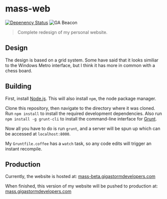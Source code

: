 # mass-web

[![Depenency Status](https://gemnasium.com/TheMasster12/mass-web.png)](https://gemnasium.com/TheMasster12/mass-web)
![GA Beacon](https://ga-beacon.appspot.com/UA-43696434-2/mass-web/readme)

> Complete redesign of my personal website.

## Design
The design is based on a grid system. Some have said that it looks similiar to the Windows Metro interface, but I think it has more in common with a chess board.

## Building
First, install [Node.js](http://nodejs.org).
This will also install `npm`, the node package manager.

Clone this repository, then navigate to the directory where it was cloned.
Run `npm install` to install the required development dependencies.
Also run `npm install -g grunt-cli` to install the command-line interface for [Grunt](http://gruntjs.com).

Now all you have to do is run `grunt`, and a server will be spun up which can be accessed at `localhost:8000`.

My `Gruntfile.coffee` has a `watch` task, so any code edits will trigger an instant recompile.

## Production
Currently, the website is hosted at:
[mass-beta.gigastormdevelopers.com](mass.gigastormdevelopers.com)

When finished, this version of my website will be pushed to production at:
[mass.gigastormdevelopers.com](mass.gigastormdevelopers.com)
